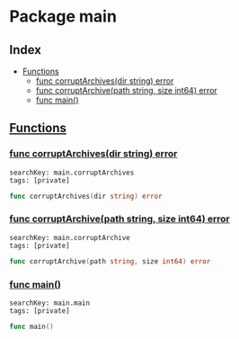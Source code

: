 # Package main

## Index

* [Functions](#func)
    * [func corruptArchives(dir string) error](#corruptArchives)
    * [func corruptArchive(path string, size int64) error](#corruptArchive)
    * [func main()](#main)


## <a id="func" href="#func">Functions</a>

### <a id="corruptArchives" href="#corruptArchives">func corruptArchives(dir string) error</a>

```
searchKey: main.corruptArchives
tags: [private]
```

```Go
func corruptArchives(dir string) error
```

### <a id="corruptArchive" href="#corruptArchive">func corruptArchive(path string, size int64) error</a>

```
searchKey: main.corruptArchive
tags: [private]
```

```Go
func corruptArchive(path string, size int64) error
```

### <a id="main" href="#main">func main()</a>

```
searchKey: main.main
tags: [private]
```

```Go
func main()
```

